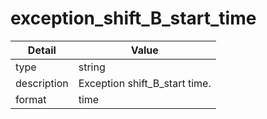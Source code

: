 # exception_shift_B_start_time
| Detail | Value |
| ------ | ----- |
| type | string |
| description | Exception shift_B_start time. |
| format | time |
